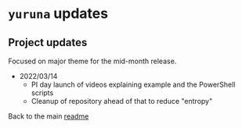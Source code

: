 # `yuruna` updates

## Project updates

Focused on major theme for the mid-month release.

- 2022/03/14
  - PI day launch of videos explaining example and the PowerShell scripts
  - Cleanup of repository ahead of that to reduce "entropy"

Back to the main [readme](../README.md)
